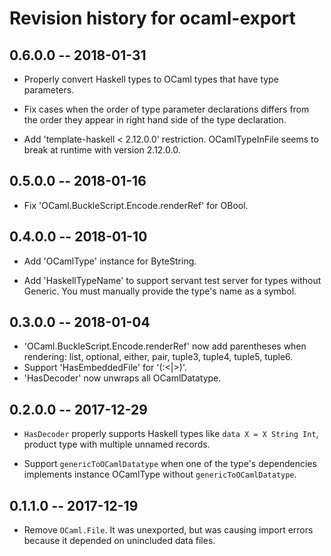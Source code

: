 # Revision history for ocaml-export

## 0.6.0.0 -- 2018-01-31

* Properly convert Haskell types to OCaml types that have type parameters.

* Fix cases when the order of type parameter declarations differs from the order they appear in right hand side of the type declaration.

* Add 'template-haskell < 2.12.0.0' restriction. OCamlTypeInFile seems to break at runtime with version 2.12.0.0.

## 0.5.0.0 -- 2018-01-16

* Fix 'OCaml.BuckleScript.Encode.renderRef' for OBool.

## 0.4.0.0 -- 2018-01-10

* Add 'OCamlType' instance for ByteString.

* Add 'HaskellTypeName' to support servant test server for types without Generic. You must manually provide the type's name as a symbol.

## 0.3.0.0 -- 2018-01-04

* 'OCaml.BuckleScript.Encode.renderRef' now add parentheses when rendering: list, optional, either, pair, tuple3, tuple4, tuple5, tuple6.
* Support 'HasEmbeddedFile' for '(:<|>)'.
* 'HasDecoder' now unwraps all OCamlDatatype.

## 0.2.0.0 -- 2017-12-29

* `HasDecoder` properly supports Haskell types like `data X = X String Int`, product type with multiple unnamed records.

* Support `genericToOCamlDatatype` when one of the type's dependencies implements instance OCamlType without `genericToOCamlDatatype`.

## 0.1.1.0 -- 2017-12-19

* Remove `OCaml.File`. It was unexported, but was causing import errors because it depended on unincluded data files.
